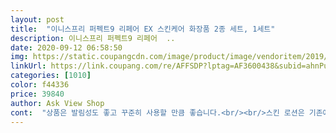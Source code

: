 ```yaml
---
layout: post 
title:  "이니스프리 퍼펙트9 리페어 EX 스킨케어 화장품 2종 세트, 1세트" 
description: 이니스프리 퍼펙트9 리페어  ..
date: 2020-09-12 06:58:50 
img: https://static.coupangcdn.com/image/product/image/vendoritem/2019/08/07/5120021968/1c9d43d2-6f65-40e0-895d-fa1873d8e992.jpg 
linkUrl: https://link.coupang.com/re/AFFSDP?lptag=AF3600438&subid=ahnPublicAsk&pageKey=265626151&itemId=832679458&vendorItemId=5120021968&traceid=V0-113-a6d35f807fe03c0d 
categories: [1010] 
color: f44336 
price: 39840 
author: Ask View Shop 
cont:  "상품은 발림성도 좋고 꾸준히 사용할 만큼 좋습니다.<br/><br/>스킨 로션은 기존에 쓰던 쌤플과 약간 느낌이 달랐어여  기분탓인지.<br/>.<br/>  암튼, 쌤풀은 이니스프리 매장에서 직접 받아서 써봤던거라 제 피부에 잘맛고  매끄럽고 좋아서 구매한건데, 여기꺼 써본결과 좀 다른 느낌이?.<br/>.<br/>ㅠ<br/>암튼, 별다른 피부 트러블없이 잘 맞으니.<br/>.<br/>더이상 바란다면 욕심이겠져?^^ㅋㅋ<br/>역시나 깔끔하게 배송되어 좋고.<br/><br/>역시나 이상품에 딸려온 쌤플 영양크림과 새렴은 써보니 좋더라구여?ㅋ 살짝 정품 맞나? 의심해서 죄송하지만.<br/>.<br/> 그래도 솔찍한 후기 쓰네여.<br/><br/>이니스프리 멤버쉽 할인보다 저렴해서 망설이지 않고 바로 샀는데<br/>이니스프리 제품을 꾸준히 구매하고 있는데<br/>정말 저렴하게 구입했어요<br/>피부가 건조하고 예민한편인데 또 너무 유분이 많아도 얼굴에 뭐가 나거나 가려워요.<br/> 아이들 로션대충바르고 지내다가 새로산 애들로션이 너무 리치해서 불편해서 급히 검색하고 가볍게 쓰려고샀는데... <br/>물건이네요! 너무 좋아요!! 얼굴이 촉촉하고 매끄러워져요 ^^ 특히 세럼 촉촉함의 끝판왕같아요.<br/> 밤에 바르고 잤다가 아침에 너무 놀랐어요 막 바른것처럼 촉촉하고 매끄러워서!<br/>피부가 질릴때까지 재구매각입니다 ^^<br/>" 
---
```

